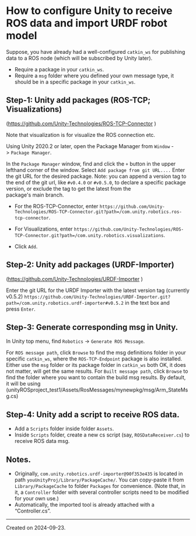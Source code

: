 # How to configure Unity to receive ROS data and import URDF robot model

Suppose, you have already had a well-configured `catkin_ws` for publishing data to a ROS node (which will be subscribed by Unity later).
- Require a package <ROS-TCP-Endpoint> in your `catkin_ws`.
- Require a `msg` folder where you defined your own message type, it should be in a specific package in your `catkin_ws`.

## Step-1: Unity add packages (ROS-TCP; Visualizations)
(https://github.com/Unity-Technologies/ROS-TCP-Connector )

Note that visualization is for visualize the ROS connection etc.

Using Unity 2020.2 or later, open the Package Manager from `Window` -> `Package Manager`.

In the `Package Manager` window, find and click the `+` button in the upper lefthand corner of the window. Select `Add package from git URL....`
Enter the git URL for the desired package. Note: you can append a version tag to the end of the git url, like `#v0.4.0` or `#v0.5.0`, to declare a specific package version, or exclude the tag to get the latest from the package's main branch.

- For the ROS-TCP-Connector, enter `https://github.com/Unity-Technologies/ROS-TCP-Connector.git?path=/com.unity.robotics.ros-tcp-connector`.

- For Visualizations, enter `https://github.com/Unity-Technologies/ROS-TCP-Connector.git?path=/com.unity.robotics.visualizations`.

- Click `Add`.


## Step-2: Unity add packages (URDF-Importer)
(https://github.com/Unity-Technologies/URDF-Importer )

Enter the git URL for the URDF Importer with the latest version tag (currently v0.5.2) `https://github.com/Unity-Technologies/URDF-Importer.git?path=/com.unity.robotics.urdf-importer#v0.5.2` in the text box and press `Enter`.

## Step-3: Generate corresponding msg in Unity.

In Unity top menu, find `Robotics` → `Generate ROS Message`.

For `ROS message path`, click `Browse` to find the msg definitions folder in your specific `catkin_ws`, where the `ROS-TCP-Endpoint` package is also installed. Either use the `msg` folder or its package folder in `catkin_ws` both OK, it does not matter, will get the same results. 
For `Built message path`, click `Browse` to find the folder where you want to contain the build msg results. By default, it will be using (unityROSproject_test1/Assets/RosMessages/mynewpkg/msg/Arm_StateMsg.cs)

## Step-4: Unity add a script to receive ROS data.

- Add a `Scripts` folder inside folder `Assets`.
- Inside `Scripts` folder, create a new cs script (say, `ROSDataReceiver.cs`) to receive ROS data msg.

## Notes.

- Originally, `com.unity.robotics.urdf-importer@90f353e435` is located in path `youUnityProj/Library/PackageCache/`. You can copy-paste it from `Library/PackageCache` to folder `Packages` for convenience. (Note that, in it, a `Controller` folder with several controller scripts need to be modified for your own use.)
- Automatically, the imported tool is already attached with a “Controller.cs”.


------
Created on 2024-09-23.
